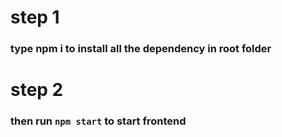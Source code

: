 # step 1
###   type npm i to install all the dependency in root folder 

# step 2
### then run `npm start` to start frontend 

